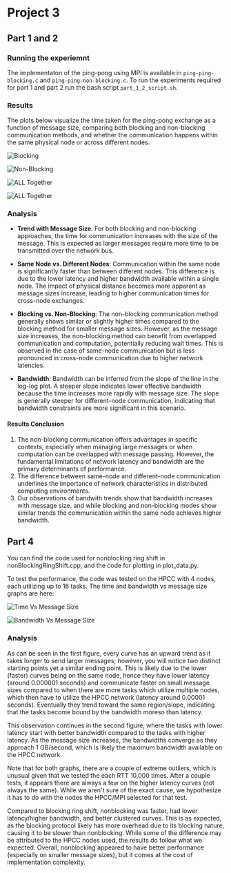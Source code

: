 # Project 3
## Part 1 and 2
### Running the experiemnt
The implementaton of the ping-pong using MPI is available in  `ping-ping-blocking.c` and `ping-ping-non-blocking.c`.
To run the experiments required for part 1 and part 2 run the bash script `part_1_2_script.sh`.

### Results
The plots below visualize the time taken for the ping-pong exchange as a function of message size, comparing both blocking and non-blocking communication methods, and whether the communication happens within the same physical node or across different nodes.

![Blocking](assets/part_1_2/performance_comparison_blocking.png)

![Non-Blocking](assets/part_1_2/performance_comparison_non_blocking.png)

![ALL Together](assets/part_1_2/performance_comparison.png)

![ALL Together](assets/part_1_2/bandwidth.png)
### Analysis

- **Trend with Message Size**: For both blocking and non-blocking approaches, the time for communication increases with the size of the message. This is expected as larger messages require more time to be transmitted over the network bus. 

- **Same Node vs. Different Nodes**: Communication within the same node is significantly faster than between different nodes. This difference is due to the lower latency and higher bandwidth available within a single node. The impact of physical distance becomes more apparent as message sizes increase, leading to higher communication times for cross-node exchanges.

- **Blocking vs. Non-Blocking**: The non-blocking communication method generally shows similar or slightly higher times compared to the blocking method for smaller message sizes. However, as the message size increases, the non-blocking method can benefit from overlapped communication and computation, potentially reducing wait times. This is observed in the case of same-node communication but is less pronounced in cross-node communication due to higher network latencies.

- **Bandwidth**: Bandwidth can be inferred from the slope of the line in the log-log plot. A steeper slope indicates lower effective bandwidth because the time increases more rapidly with message size. The slope is generally steeper for different-node communication, indicating that bandwidth constraints are more significant in this scenario. 


#### Results Conclusion
 1. The non-blocking communication offers advantages in specific contexts, especially when managing large messages or when computation can be overlapped with message passing. However, the fundamental limitations of network latency and bandwidth are the primary determinants of performance.
 2. The difference between same-node and different-node communication underlines the importance of network characteristics in distributed computing environments.
 3. Our observations of bandwith trends show that bandwidth increases with message size. and while blocking and non-blocking modes show similar trends the communication within the same node achieves higher bandwidth.

## Part 4

You can find the code used for nonblocking ring shift in nonBlockingRingShift.cpp, and the code for plotting in plot_data.py.

To test the performance, the code was tested on the HPCC with 4 nodes, each utilizing up to 16 tasks. The time and bandwidth vs message size graphs are here:

![Time Vs Message Size](Q4_plot.png)

![Bandwidth Vs Message Size](Q4_plot_bandwidth.png)

### Analysis

As can be seen in the first figure, every curve has an upward trend as it takes longer to send larger messages; however, you will notice two distinct starting points yet a similar ending point. This is likely due to the lower (faster) curves being on the same node, hence they have lower latency (around 0.000001 seconds) and communicate faster on small message sizes compared to when there are more tasks which utilize multiple nodes, which then have to utilize the HPCC network (latency around 0.00001 seconds). Eventually they trend toward the same region/slope, indicating that the tasks become bound by the bandwidth moreso than latency.

This observation continues in the second figure, where the tasks with lower latency start with better bandwidth compared to the tasks with higher latency. As the message size increases, the bandwidths converge as they approach 1 GB/second, which is likely the maximum bandwidth available on the HPCC network.

Note that for both graphs, there are a couple of extreme outliers, which is unusual given that we tested the each RTT 10,000 times. After a couple tests, it appears there are always a few on the higher latency curves (not always the same). While we aren't sure of the exact cause, we hypothesize it has to do with the nodes the HPCC/MPI selected for that test.

Compared to blocking ring shift, nonblocking was faster, had lower latency/higher bandwidth, and better clustered curves. This is as expected, as the blocking protocol likely has more overhead due to its blocking nature, causing it to be slower than nonblocking. While some of the difference may be attributed to the HPCC nodes used, the results do follow what we expected. Overall, nonblocking appeared to have better performance (especially on smaller message sizes), but it comes at the cost of implementation complexity.
